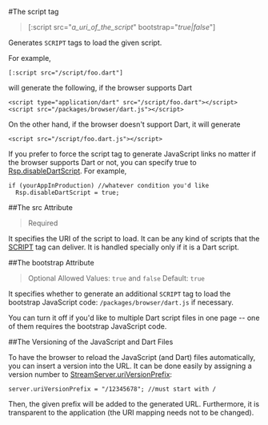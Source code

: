 #The script tag

>[:script src="*a_uri_of_the_script*" bootstrap="*true|false*"]

Generates `SCRIPT` tags to load the given script.

For example,

    [:script src="/script/foo.dart"]

 will generate the following, if the browser supports Dart

    <script type="application/dart" src="/script/foo.dart"></script>
    <script src="/packages/browser/dart.js"></script>

On the other hand, if the browser doesn't support Dart, it will generate

    <script src="/script/foo.dart.js"></script>

If you prefer to force the script tag to generate JavaScript links no matter if the browser supports Dart or not, you can specify true to [Rsp.disableDartScript](api:stream). For example,

    if (yourAppInProduction) //whatever condition you'd like
      Rsp.disableDartScript = true;

##The src Attribute

> Required

It specifies the URI of the script to load. It can be any kind of scripts that the [SCRIPT](http://www.w3schools.com/tags/tag_script.asp) tag can deliver. It is handled specially only if it is a Dart script.

##The bootstrap Attribute

> Optional
> Allowed Values: `true` and `false`
> Default: `true`

It specifies whether to generate an additional `SCRIPT` tag to load the bootstrap JavaScript code: `/packages/browser/dart.js` if necessary.

You can turn it off if you'd like to multiple Dart script files in one page -- one of them requires the bootstrap JavaScript code.

##The Versioning of the JavaScript and Dart Files

To have the browser to reload the JavaScript (and Dart) files automatically, you can insert a version into the URL. It can be done easily by assigning a version number to [StreamServer.uriVersionPrefix](api:stream):

    server.uriVersionPrefix = "/12345678"; //must start with /

Then, the given prefix will be added to the generated URL. Furthermore, it is transparent to the application (the URI mapping needs not to be changed).
